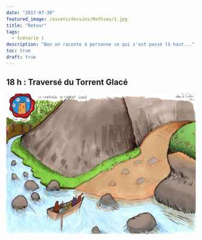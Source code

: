 ```yaml
---
date: "2017-07-30"
featured_image: /assets/dessins/Mathieu/1.jpg
title: "Retour"
tags:
  - Scénario 1
description: "Bon on raconte à personne ce qui s'est passé là haut..."
toc: true
draft: true
---
```


## 18 h : Traversé du Torrent Glacé

![Dessin manquant](../../assets/dessins/Mathieu/1.jpg)
